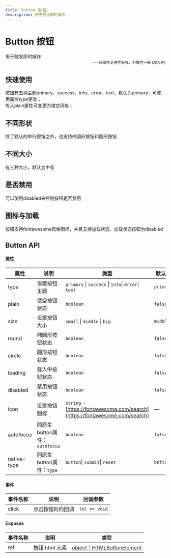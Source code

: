 ```yaml
---
title: Button（按钮）
description: 用于触发即时操作
---
```


# Button 按钮

用于触发即时操作
<small style="color: var(--utp-color-primary);text-align:right;display:block;">——该组件泛用性极强，对策性一般 (超大杯)</small>

## 快速使用

按钮有五种主题primary、success、info、error、text，默认为primary，可使用属性type更改；  
传入plain属性可变更为镂空风格；
<preview path="../demo/UtpButton/Basic.vue" title="快速使用" description=""></preview>

## 不同形状

除了默认的举行按钮之外，也支持椭圆形按钮和圆形按钮
<preview path="../demo/UtpButton/shape.vue" title="不同形状" description=""></preview>

## 不同大小

有三种大小，默认为中号
<preview path="../demo/UtpButton/size.vue" title="不同大小" description=""></preview>

## 是否禁用

可以使用disabled来控制按钮是否禁用
<preview path="../demo/UtpButton/disabled.vue" title="禁用" description=""></preview>

## 图标与加载

按钮支持fontawesome风格图标，并且支持加载状态，加载状态按钮为disabled
<preview path="../demo/UtpButton/icon.vue" title="图标与加载" description=""></preview>

## Button API

#### 属性

| 属性        | 说明                          | 类型                                                                        | 默认值    |
| ----------- | ----------------------------- | --------------------------------------------------------------------------- | --------- |
| type        | 设置按钮主题                  | `primary` \| `success` \| `info`\| `error`\| `text`                         | `primary` |
| plain       | 镂空按钮状态                  | `boolean`                                                                   | `false`   |
| size        | 设置按钮大小                  | `small` \| `middle` \| `big`                                                | `middle`  |
| round       | 椭圆形按钮状态                | `boolean`                                                                   | `false`   |
| circle      | 圆形按钮状态                  | `boolean`                                                                   | `false`   |
| loading     | 载入中按钮状态                | `boolean`                                                                   | `false`   |
| disabled    | 禁用按钮状态                  | `boolean`                                                                   | `false`   |
| icon        | 设置按钮图标                  | `string` - [https://fontawesome.com/search](https://fontawesome.com/search) | —         |
| autofocus   | 同原生button属性：`autofocus` | `boolean`                                                                   | `false`   |
| native-type | 同原生button属性：`type`      | `button`\| `submit`\| `reset`                                               | `button`  |

#### 事件

| 事件名称 | 说明             | 回调参数      |
| -------- | ---------------- | ------------- |
| click    | 点击按钮时的回调 | `(e) => void` |

#### Exposes

| 事件名称 | 说明           | 类型                                                                                            |
| -------- | -------------- | ----------------------------------------------------------------------------------------------- |
| ref      | 按钮 html 元素 | [object：HTMLButtonElement](https://developer.mozilla.org/zh-CN/docs/Web/API/HTMLButtonElement) |
